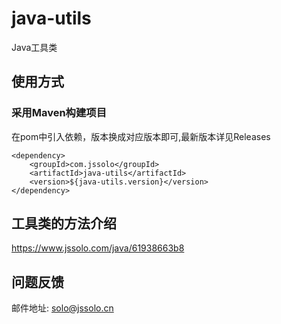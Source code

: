 # java-utils
Java工具类

## 使用方式
### 采用Maven构建项目
在pom中引入依赖，版本换成对应版本即可,最新版本详见Releases
```
<dependency>
    <groupId>com.jssolo</groupId>
    <artifactId>java-utils</artifactId>
    <version>${java-utils.version}</version>
</dependency>
```
## 工具类的方法介绍
https://www.jssolo.com/java/61938663b8

## 问题反馈
邮件地址: solo@jssolo.cn

